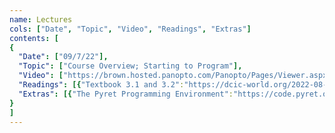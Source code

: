 ```yaml
---
name: Lectures
cols: ["Date", "Topic", "Video", "Readings", "Extras"]
contents: [
{
  "Date": ["09/7/22"],
  "Topic": ["Course Overview; Starting to Program"],
  "Video": ["https://brown.hosted.panopto.com/Panopto/Pages/Viewer.aspx?id=f1966f07-abde-4150-a7ca-ad9d00206eee"],
  "Readings": [{"Textbook 3.1 and 3.2":"https://dcic-world.org/2022-08-28/getting-started.html#%28part._flags-notice-wonder%29"}],
  "Extras": [{"The Pyret Programming Environment":"https://code.pyret.org"}]
}
]
---
```

